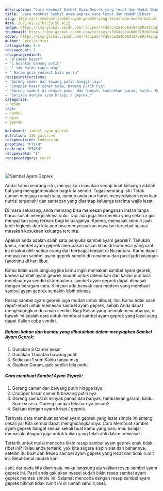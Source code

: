 ```yaml
---
description: "Cara membuat Sambel Ayam Geprek yang lezat dan Mudah Dibuat"
title: "Cara membuat Sambel Ayam Geprek yang lezat dan Mudah Dibuat"
slug: 1262-cara-membuat-sambel-ayam-geprek-yang-lezat-dan-mudah-dibuat
date: 2021-01-22T09:59:50.411Z
image: https://img-global.cpcdn.com/recipes/4fd83ce2a16d6d19/680x482cq70/sambel-ayam-geprek-foto-resep-utama.jpg
thumbnail: https://img-global.cpcdn.com/recipes/4fd83ce2a16d6d19/680x482cq70/sambel-ayam-geprek-foto-resep-utama.jpg
cover: https://img-global.cpcdn.com/recipes/4fd83ce2a16d6d19/680x482cq70/sambel-ayam-geprek-foto-resep-utama.jpg
author: Cecelia Rios
ratingvalue: 4.3
reviewcount: 7
recipeingredient:
- "8 Camer besar"
- "1 bulatan bawang putih"
- "1 sdm Kaldu tanpa msg"
- " Garam gula sedikit bila perlu"
recipeinstructions:
- "Goreng camer dan bawang putih hingga layu"
- "Chopper kasar camer &amp; bawang putih nya"
- "Goreng sambal di minyak panas dan banyak, tambahkan garam, kaldu. Koreksi rasa. Goreng sampai tekstur nya pecah2."
- "Sajikan dengan ayam krispi / geprek."
categories:
- Resep
tags:
- sambel
- ayam
- geprek

katakunci: sambel ayam geprek 
nutrition: 136 calories
recipecuisine: Indonesian
preptime: "PT17M"
cooktime: "PT43M"
recipeyield: "1"
recipecategory: Lunch

---
```



![Sambel Ayam Geprek](https://img-global.cpcdn.com/recipes/4fd83ce2a16d6d19/680x482cq70/sambel-ayam-geprek-foto-resep-utama.jpg)

Andai kamu seorang istri, menyajikan masakan sedap buat keluarga adalah hal yang menggembirakan bagi kita sendiri. Tugas seorang istri Tidak cuman menjaga rumah saja, namun anda pun harus menyediakan keperluan nutrisi terpenuhi dan santapan yang disantap keluarga tercinta wajib lezat.

Di masa  sekarang, anda memang bisa memesan panganan instan tanpa harus susah mengolahnya dulu. Tapi ada juga lho mereka yang selalu ingin menyajikan yang terbaik bagi keluarganya. Karena, memasak sendiri jauh lebih higienis dan kita pun bisa menyesuaikan masakan tersebut sesuai masakan kesukaan keluarga tercinta. 



Apakah anda adalah salah satu penyuka sambel ayam geprek?. Tahukah kamu, sambel ayam geprek merupakan sajian khas di Indonesia yang saat ini disukai oleh setiap orang dari berbagai tempat di Nusantara. Kamu dapat menyajikan sambel ayam geprek sendiri di rumahmu dan pasti jadi hidangan favoritmu di hari libur.

Kamu tidak usah bingung jika kamu ingin memakan sambel ayam geprek, karena sambel ayam geprek mudah untuk ditemukan dan kalian pun bisa membuatnya sendiri di tempatmu. sambel ayam geprek dapat dimasak dengan beragam cara. Kini pun ada banyak cara modern yang membuat sambel ayam geprek semakin lebih nikmat.

Resep sambel ayam geprek juga mudah untuk dibuat, lho. Kamu tidak usah repot-repot untuk memesan sambel ayam geprek, sebab Anda dapat menghidangkan di rumah sendiri. Bagi Kalian yang hendak mencobanya, di bawah ini adalah cara untuk membuat sambel ayam geprek yang lezat yang dapat Kalian coba sendiri.

<!--inarticleads1-->

##### Bahan-bahan dan bumbu yang dibutuhkan dalam menyiapkan Sambel Ayam Geprek:

1. Gunakan 8 Camer besar
1. Gunakan 1 bulatan bawang putih
1. Sediakan 1 sdm Kaldu tanpa msg
1. Siapkan  Garam, gula sedikit bila perlu




<!--inarticleads2-->

##### Cara membuat Sambel Ayam Geprek:

1. Goreng camer dan bawang putih hingga layu
1. Chopper kasar camer &amp; bawang putih nya
1. Goreng sambal di minyak panas dan banyak, tambahkan garam, kaldu. Koreksi rasa. Goreng sampai tekstur nya pecah2.
1. Sajikan dengan ayam krispi / geprek.




Ternyata cara membuat sambel ayam geprek yang lezat simple ini enteng sekali ya! Kita semua dapat menghidangkannya. Cara Membuat sambel ayam geprek Sangat sesuai sekali buat kamu yang baru mau belajar memasak ataupun juga untuk kalian yang telah ahli dalam memasak.

Tertarik untuk mulai mencoba bikin resep sambel ayam geprek enak tidak ribet ini? Kalau anda tertarik, yuk kita segera siapin alat dan bahannya, setelah itu buat deh Resep sambel ayam geprek yang lezat dan tidak rumit ini. Betul-betul mudah kan. 

Jadi, daripada kita diam saja, maka langsung aja sajikan resep sambel ayam geprek ini. Pasti anda gak akan nyesel sudah bikin resep sambel ayam geprek mantab simple ini! Selamat mencoba dengan resep sambel ayam geprek nikmat tidak rumit ini di rumah sendiri,oke!.

